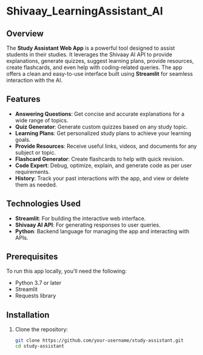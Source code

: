 # Shivaay_LearningAssistant_AI

## Overview
The **Study Assistant Web App** is a powerful tool designed to assist students in their studies. It leverages the Shivaay AI API to provide explanations, generate quizzes, suggest learning plans, provide resources, create flashcards, and even help with coding-related queries. The app offers a clean and easy-to-use interface built using **Streamlit** for seamless interaction with the AI.

## Features
- **Answering Questions**: Get concise and accurate explanations for a wide range of topics.
- **Quiz Generator**: Generate custom quizzes based on any study topic.
- **Learning Plans**: Get personalized study plans to achieve your learning goals.
- **Provide Resources**: Receive useful links, videos, and documents for any subject or topic.
- **Flashcard Generator**: Create flashcards to help with quick revision.
- **Code Expert**: Debug, optimize, explain, and generate code as per user requirements.
- **History**: Track your past interactions with the app, and view or delete them as needed.

## Technologies Used
- **Streamlit**: For building the interactive web interface.
- **Shivaay AI API**: For generating responses to user queries.
- **Python**: Backend language for managing the app and interacting with APIs.

## Prerequisites
To run this app locally, you'll need the following:
- Python 3.7 or later
- Streamlit
- Requests library

## Installation

1. Clone the repository:
   ```bash
   git clone https://github.com/your-username/study-assistant.git
   cd study-assistant
